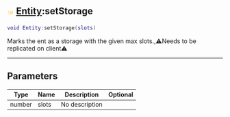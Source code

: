 ## ![shared](../../.gitbook/assets/shared.png) [Entity](./readme/entity.md):setStorage

```lua
void Entity:setStorage(slots)
```

Marks the ent as a storage with the given max slots.,⚠️Needs to be replicated on client⚠️

------
## Parameters

| Type   | Name | Description | Optional |
| ------ | ---- | ----------- | -------: |
| number | slots | No description |  |

